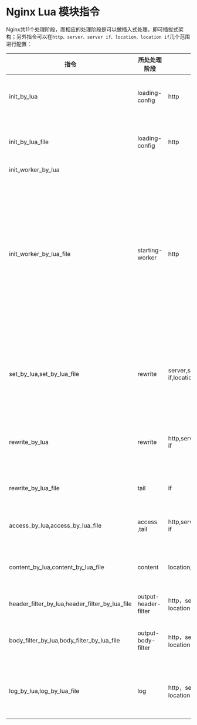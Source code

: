 # Nginx Lua 模块指令

Nginx共11个处理阶段，而相应的处理阶段是可以做插入式处理，即可插拔式架构；另外指令可以在`http、server、server if、location、location if`几个范围进行配置：

|指令	|所处处理阶段	|使用范围	|解释|
|-------|-------------|---------|----|
|init_by_lua|loading-config|	http	|nginx Master进程加载配置时执行；|
|init_by_lua_file|	loading-config|	http	|通常用于初始化全局配置/预加载Lua模块|
|init_worker_by_lua||||
|init_worker_by_lua_file|	starting-worker	|http	|每个Nginx Worker进程启动时调用的计时器，如果Master进程不允许则只会在init_by_lua之后调用；通常用于定时拉取配置/数据，或者后端服务的健康检查|
|set_by_lua,set_by_lua_file	|rewrite|server,server if,location,location if|	设置nginx变量，可以实现复杂的赋值逻辑；此处是阻塞的，Lua代码要做到非常快；|
|rewrite_by_lua|rewrite|http,server,location,location if |rewrite阶段处理，可以实现复杂的转发/重定向逻辑；|
rewrite_by_lua_file	|tail| if| 可以实现复杂的转发/重定向逻辑|
|access_by_lua,access_by_lua_file| access ,tail|	http,server,location,location if	|请求访问阶段处理，用于访问控制|
|content_by_lua,content_by_lua_file|	content	|location,location if	|内容处理器，接收请求处理并输出响应|
|header_filter_by_lua,header_filter_by_lua_file|output-header-filter|http，server，location，location if|设置header和cookie|
|body_filter_by_lua,body_filter_by_lua_file	|output-body-filter	|http，server，location，location if	|对响应数据进行过滤，比如截断、替换。|
|log_by_lua,log_by_lua_file	|log	|http，server，location，location if|log阶段处理，比如记录访问量/统计平均响应时间|